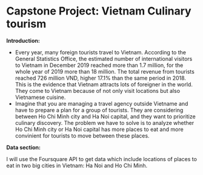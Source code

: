 # Capstone Project: Vietnam Culinary tourism

**Introduction:**

- Every year, many foreign tourists travel to Vietnam. According to the General Statistics Office, the estimated number of international visitors to Vietnam in December 2019 reached more than 1.7 million, for the whole year of 2019 more than 18 million. The total revenue from tourists reached 726 million VND, higher 17.1% than the same period in 2018. This is the evidence that Vietnam attracts lots of foreigner in the world. They come to Vietnam because of not only visit locations but also Vietnamese cuisine.
- Imagine that you are managing a travel agency outside Vietname and have to prepare a plan for a group of tourists. They are considering between Ho Chi Minh city and Ha Noi capital, and they want to prioritize culinary discovery. The problem we have to solve is to analyze whether Ho Chi Minh city or Ha Noi capital has more places to eat and more convinient for tourists to move between these places.


**Data section:**

I will use the Foursquare API to get data which include locations of places to eat in two big cities in Vietnam: Ha Noi and Ho Chi Minh.  
